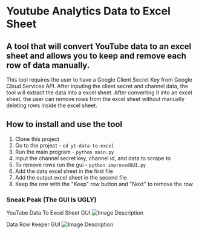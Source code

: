 # Youtube Analytics Data to Excel Sheet  

## A tool that will convert YouTube data to an excel sheet and allows you to keep and remove each row of data manually.  

This tool requires the user to have a Google Client Secret Key from Google Cloud Services API. After inputing the client secret and channel data, the tool will extract the data
into a excel sheet. After converting it into an excel sheet, the user can remove rows from the excel sheet without manually deleting rows inside the excel sheet.  

## How to install and use the tool  
1. Clone this project
2. Go to the project - `cd yt-data-to-excel`
3. Run the main program - `python main.py`
4. Input the channel secret key, channel id, and data to scrape to
5. To remove rows run the gui - `python improvedGUI.py`
6. Add the data excel sheet in the first file
7. Add the output excel sheet in the second file
8. Keep the row with the "Keep" row button and "Next" to remove the row

### Sneak Peak (The GUI Is UGLY)

YouTube Data To Excel Sheet GUI
![Image Description](https://drive.google.com/uc?export=view&id=1RYzjvCiwKboLGquJezaMzrKYOWW_GIl7)

Data Row Keeper GUI
![Image Description](https://drive.google.com/uc?export=view&id=1sgvB9fqeD0rh_SZidK9XTDvs5o14Lwvf)
